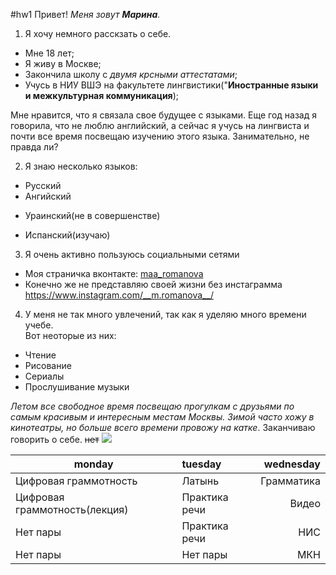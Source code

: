 #hw1
Привет! *Меня зовут **Марина**.*
1. Я хочу немного расскзать о себе.
+ Мне 18 лет;
+ Я живу в Москве;
+ Закончила школу с *двумя крсными аттестатами*;
+ Учусь в НИУ ВШЭ на факультете лингвистики("__Иностранные языки и межкультурная коммуникация__);

 Мне нравится, что я связала свое будущее с языками. Еще год назад я говорила, что не люблю английский, а сейчас я учусь на лингвиста и почти все время посвещаю изучению этого языка. Занимательно, не правда ли?

2. Я знаю несколько языков:
+ Русский
+ Ангийский
-  Ураинский(не в совершенстве)
*  Испанский(изучаю)
3. Я очень активно пользуюсь социальными сетями
- Моя страничка вконтакте: 
[maa_romanova](https://vk.com/maa_romanova)
- Конечно же не представляю своей жизни без инстаграмма
<https://www.instagram.com/__m.romanova__/>

4. У меня не так много увлечений, так как я уделяю много времени учебе.
<br> Вот неоторые из них:
+ Чтение
+ Рисование
+ Сериалы
+ Прослушивание музыки 
 
_Летом все свободное время посвещаю прогулкам с друзьями по самым красивым и интересным местам Москвы. Зимой часто хожу в кинотеатры, но больше всего времени провожу на катке_. 
Заканчиваю говорить о себе. ~~нет~~
![](https://cdn.fishki.net/upload/post/2017/01/05/2183399/tn/4-13.jpg)

monday|tuesday|wednesday
---|:---|---:
Цифровая граммотность|Латынь|Грамматика
Цифровая граммотность(лекция)|Практика речи|Видео
Нет пары|Практика речи|НИС
Нет пары|Нет пары|МКН
